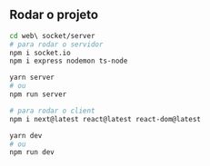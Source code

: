 ## Rodar o projeto

```bash
cd web\ socket/server 
# para rodar o servidor
npm i socket.io
npm i express nodemon ts-node

yarn server
# ou
npm run server
```

```bash
# para rodar o client
npm i next@latest react@latest react-dom@latest

yarn dev
# ou
npm run dev
```